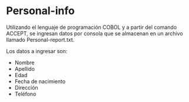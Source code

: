 # Personal-info

Utilizando el lenguaje de programación COBOL y a partir del comando ACCEPT, se ingresan datos por consola que se almacenan en un archivo llamado Personal-report.txt.

Los datos a ingresar son:

- Nombre
- Apellido
- Edad
- Fecha de nacimiento
- Dirección
- Teléfono

